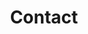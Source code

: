 ---
templateKey: 'contact-page'
path: /contact
title: Contact
image: /img/jumbotron.jpg
heading: Contact Us
description: Contact us by phone or email
contact:
  heading: Contact Us
  name: Jamie
  email: info@r2bk.com
  phone: (212) 555-5000
  description: Contact/footer description
  address: Somewhere
social:
  - name: facebook
    icon: facebook
    url: url
  - name: linkedin
    icon: linkedin
    url: url
  - name: twitter
    icon: twitter
    url: url
  - name: youtube
    icon: youtube
    url: url
---